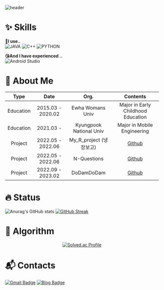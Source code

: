 <!--
**elmellamo/elmellamo** is a ✨ _special_ ✨ repository because its `README.md` (this file) appears on your GitHub profile.

Here are some ideas to get you started:

- 🔭 I’m currently working on ...
- 🌱 I’m currently learning ...
- 👯 I’m looking to collaborate on ...
- 🤔 I’m looking for help with ...
- 💬 Ask me about ...
- 📫 How to reach me: ...
- 😄 Pronouns: ...
- ⚡ Fun fact: ...
-->
![header](https://capsule-render.vercel.app/api?type=waving&color=gradient&height=300&section=header&text=elmellamo's%20Github!&animation=fadeIn&fontSize=60)

# ✨ Skills
__🫠I use..__    
![JAVA](https://img.shields.io/badge/-JAVA-FF8C0A?style=flat-square)
![C++](https://img.shields.io/badge/-C++-8C8CF5?style=flat-square)
![PYTHON](https://img.shields.io/badge/-PYTHON-0000FF?style=flat-square)

__😘And I have experienced ..__    
![Android Studio](https://img.shields.io/badge/Android%20Studio-3DDC84.svg?&style=for-the-badge&logo=Android%20Studio&logoColor=white)

# 💎 About Me
| **Type**  | **Date**        | **Org.**                | **Contents**                              |
|:---------:|:---------------:|:-----------------------:|:-----------------------------------------:|
| Education | 2015.03 - 2020.02 | Ewha Womans Univ        | Major in Early Childhood Education        |
| Education | 2021.03 -        | Kyungpook National Univ | Major in Mobile Engineering               |
| Project   | 2022.05 - 2022.06 | My_R_project (냉장보고) | [Github](https://github.com/elmellamo/My_R_project) |
| Project   | 2022.05 - 2022.06 | N-Questions             | [Github](https://github.com/SubinPyeon/N-Questions) |
| Project   | 2022.09 - 2023.02 | DoDamDoDam              | [Github](https://github.com/elmellamo/DoDamDoDam)   |

# 🔥 Status
![Anurag's GitHub stats](https://github-readme-stats.vercel.app/api?username=elmellamo&count_private=true&show_icons=true&include_all_commits=true) [![GitHub Streak](https://streak-stats.demolab.com?user=elmellamo&theme=transparent&date_format=M%20j%5B%2C%20Y%5D)](https://git.io/streak-stats)

# 🎯 Algorithm
<div align="center">

  
[![Solved.ac Profile](http://mazassumnida.wtf/api/v2/generate_badge?boj=elmellamo)](https://solved.ac/elmellamo/)
  
  
</div>

# 📬 Contacts
[![Gmail Badge](https://img.shields.io/badge/Gmail-d14836?style=flat-square&logo=Gmail&logoColor=white&link=mailto:th6986@gmail.com)](mailto:th6986@gmail.com)
[![Blog Badge](https://img.shields.io/badge/Naver%20Blog-03C75A?style=flat-square&logo=Naver&logoColor=white&link=https://blog.naver.com/th6986)](https://blog.naver.com/th6986)

